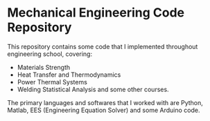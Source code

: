 # Mechanical Engineering Code Repository
This repository contains some code that I implemented throughout engineering school, covering:
- Materials Strength
- Heat Transfer and Thermodynamics
- Power Thermal Systems
- Welding Statistical Analysis
and some other courses.

The primary languages and softwares that I worked with are Python, Matlab, EES (Engineering Equation Solver) and some Arduino code.
